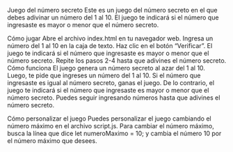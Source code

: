 Juego del número secreto
Este es un juego del número secreto en el que debes adivinar un número del 1 al 10. El juego te indicará si el número que ingresaste es mayor o menor que el número secreto.

Cómo jugar
Abre el archivo index.html en tu navegador web.
Ingresa un número del 1 al 10 en la caja de texto.
Haz clic en el botón “Verificar”.
El juego te indicará si el número que ingresaste es mayor o menor que el número secreto.
Repite los pasos 2-4 hasta que adivines el número secreto.
Cómo funciona
El juego genera un número secreto al azar del 1 al 10. Luego, te pide que ingreses un número del 1 al 10. Si el número que ingresaste es igual al número secreto, ganas el juego. De lo contrario, el juego te indicará si el número que ingresaste es mayor o menor que el número secreto. Puedes seguir ingresando números hasta que adivines el número secreto.

Cómo personalizar el juego
Puedes personalizar el juego cambiando el número máximo en el archivo script.js. Para cambiar el número máximo, busca la línea que dice let numeroMaximo = 10; y cambia el número 10 por el número máximo que desees.
